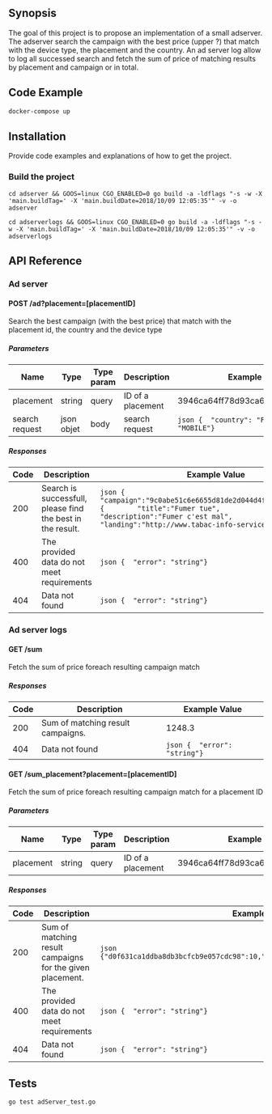 ## Synopsis

The goal of this project is to propose an implementation of a small adserver. The adserver search the campaign with the best price (upper ?) that match with the device type, the placement and the country.
An ad server log allow to log all successed search and fetch the sum of price of matching results by placement and campaign or in total.

## Code Example

```bash
docker-compose up
```
## Installation

Provide code examples and explanations of how to get the project.

### Build the project

`cd adserver && GOOS=linux CGO_ENABLED=0 go build -a -ldflags "-s -w -X 'main.buildTag=' -X 'main.buildDate=2018/10/09 12:05:35'" -v -o adserver`

`cd adserverlogs && GOOS=linux CGO_ENABLED=0 go build -a -ldflags "-s -w -X 'main.buildTag=' -X 'main.buildDate=2018/10/09 12:05:35'" -v -o adserverlogs`


## API Reference

### Ad server

#### POST /ad?placement=[placementID]

Search the best campaign (with the best price) that match with the placement id, the country and the device type

##### Parameters

Name |	Type  |	Type param  |	Description | Example value
-----|--------|-------------|-------------|--------------
placement | string | query | ID of a placement | 3946ca64ff78d93ca61090a437cbb6b3
search request | json objet | body | search request | ```json {  "country": "FRA",  "device": "MOBILE"}```

##### Responses

Code | Description | Example Value
-----|-------------|--------------
200	| Search is successfull, please find the best in the result. | ```json {    "campaign":"9c0abe51c6e6655d81de2d044d4fb194","content":{        "title":"Fumer tue",        "description":"Fumer c'est mal",        "landing":"http://www.tabac-info-service.fr/"    }}```
400	| The provided data do not meet requirements | ```json {  "error": "string"}```
404	| Data not found | ```json {  "error": "string"}```


### Ad server logs

#### GET /sum

Fetch the sum of price foreach resulting campaign match

##### Responses

Code | Description | Example Value
-----|-------------|--------------
200	| Sum of matching result campaigns. | 1248.3
404	| Data not found | ```json {  "error": "string"}```

#### GET /sum_placement?placement=[placementID]
Fetch the sum of price foreach resulting campaign match for a placement ID
##### Parameters
Name |	Type  |	Type param  |	Description | Example value
-----|--------|-------------|-------------|--------------
placement | string | query | ID of a placement | 3946ca64ff78d93ca61090a437cbb6b3

##### Responses
Code | Description | Example Value
-----|-------------|--------------
200	| Sum of matching result campaigns for the given placement. | ```json {"d0f631ca1ddba8db3bcfcb9e057cdc98":10,"9c0abe51c6e6655d81de2d044d4fb194":6.9} ```
400	| The provided data do not meet requirements | ```json {  "error": "string"}```
404	| Data not found | ```json {  "error": "string"}```

## Tests

```bash
go test adServer_test.go
```
